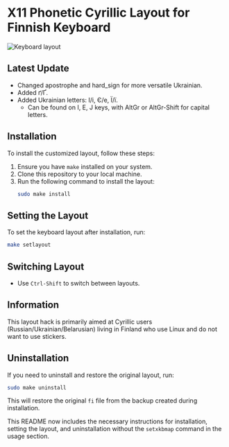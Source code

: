 # X11 Phonetic Cyrillic Layout for Finnish Keyboard

![Keyboard layout](https://github.com/sginne/finnish-russian-keyboard/blob/master/layout.png?raw=true)

## Latest Update
- Changed apostrophe and hard_sign for more versatile Ukrainian.
- Added ґ/Ґ.
- Added Ukrainian letters: І/і, Є/е, Ї/ї.
  - Can be found on I, E, J keys, with AltGr or AltGr-Shift for capital letters.

## Installation
To install the customized layout, follow these steps:

1. Ensure you have `make` installed on your system.
2. Clone this repository to your local machine.
3. Run the following command to install the layout:
   ```bash
   sudo make install
   ```

## Setting the Layout
To set the keyboard layout after installation, run:
```bash
make setlayout
```

## Switching Layout
- Use `Ctrl-Shift` to switch between layouts.

## Information
This layout hack is primarily aimed at Cyrillic users (Russian/Ukrainian/Belarusian) living in Finland who use Linux and do not want to use stickers.

## Uninstallation
If you need to uninstall and restore the original layout, run:
```bash
sudo make uninstall
```

This will restore the original `fi` file from the backup created during installation.

This README now includes the necessary instructions for installation, setting the layout, and uninstallation without the `setxkbmap` command in the usage section.